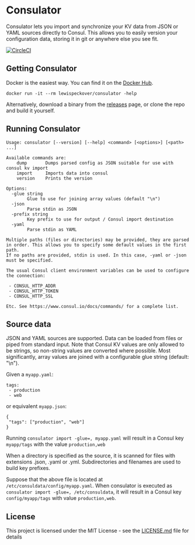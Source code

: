 
# Consulator

Consulator lets you import and synchronize your KV data from JSON or YAML sources directly to Consul. This allows you to easily version your configuration data, storing it in git or anywhere else you see fit.

[![CircleCI](https://circleci.com/gh/lewispeckover/consulator/tree/master.svg?style=shield)](https://circleci.com/gh/lewispeckover/consulator/tree/master)

## Getting Consulator

Docker is the easiest way. You can find it on the [Docker Hub](https://hub.docker.com/r/lewispeckover/consulator/).


```
docker run -it --rm lewispeckover/consulator -help
```

Alternatively, download a binary from the [releases](https://github.com/lewispeckover/consulator/releases/latest) page, or clone the repo and build it yourself.

## Running Consulator

```
Usage: consulator [--version] [--help] <command> [<options>] [<path> ...]

Available commands are:
    dump       Dumps parsed config as JSON suitable for use with consul kv import
    import     Imports data into consul
    version    Prints the version

Options:
  -glue string
    	Glue to use for joining array values (default "\n")
  -json
    	Parse stdin as JSON
  -prefix string
    	Key prefix to use for output / Consul import destination
  -yaml
    	Parse stdin as YAML

Multiple paths (files or directories) may be provided, they are parsed in order. This allows you to specify some default values in the first path.
If no paths are provided, stdin is used. In this case, -yaml or -json must be specified.

The usual Consul client environment variables can be used to configure the connection:

 - CONSUL_HTTP_ADDR
 - CONSUL_HTTP_TOKEN
 - CONSUL_HTTP_SSL

Etc. See https://www.consul.io/docs/commands/ for a complete list.
```


## Source data

JSON and YAML sources are supported. Data can be loaded from files or piped from standard input. Note that Consul KV values are only allowed to be strings, so non-string values are converted where possible. Most significantly, array values are joined with a configurable glue string (default: "\n").

Given a `myapp.yaml`:

```
tags:
 - production
 - web
```
or equivalent `myapp.json`:

```
{ 
 "tags": ["production", "web"]
}
```

Running `consulator import -glue=, myapp.yaml` will result in a Consul key `myapp/tags` with the value `production,web`

When a directory is specified as the source, it is scanned for files with extensions .json, .yaml or .yml. Subdirectories and filenames are used to build key prefixes. 

Suppose that the above file is located at `/etc/consuldata/config/myapp.yaml`. When consulator is executed as `consulator import -glue=, /etc/consuldata`, it will result in a Consul key `config/myapp/tags` with value `production,web`.

## License

This project is licensed under the MIT License - see the [LICENSE.md](LICENSE.md) file for details

